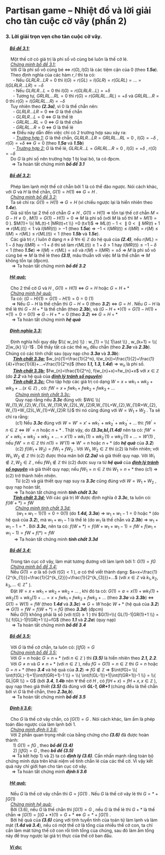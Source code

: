 # Partisan game – Nhiệt đồ và lời giải cho tàn cuộc cờ vây (phần 2)
### 3. Lời giải trọn vẹn cho tàn cuộc cờ vây. <br>
#### &nbsp;&nbsp;&nbsp;&nbsp;***<ins>Bổ đề 3.1:</ins>***  
&nbsp;&nbsp;&nbsp;&nbsp;Một thế cờ có giá trị là phi số vô cùng bé luôn là thế cờ lẻ. <br>
&nbsp;&nbsp;&nbsp;&nbsp;*<ins>Chứng minh bổ đề 3.1:</ins>* <br>
&nbsp;&nbsp;&nbsp;&nbsp;Với $G$ là phi số vô cùng bé $\Leftrightarrow$ $r(G),l(G)$ là các tiệm cận của 0 (theo ***1.5a***). <br>
&nbsp;&nbsp;&nbsp;&nbsp;Theo định nghĩa của các hàm $r, l$ thì ta có: <br>
&nbsp;&nbsp;&nbsp;&nbsp;&nbsp;&nbsp;- Nếu $GLRLR...LR=0$ thì $l(G)=r(GL)=l(GLR)=r(GLRL)=...=l(GLRLR...LR)=-δ$ <br>
&nbsp;&nbsp;&nbsp;&nbsp;&nbsp;&nbsp;- Nếu $GLRLR...L=0$ thì $l(G)=r(GLRLR...L)=+δ$ <br>
&nbsp;&nbsp;&nbsp;&nbsp;&nbsp;&nbsp;- Tương tự, $GRLRL...RL=0$ thì $r(G)=r(GRLRL...RL)=+δ$ và $GRLRL...R=0$ thì $r(G)=l(GRLRL...R)=-δ$ <br>
&nbsp;&nbsp;&nbsp;&nbsp;Tuy nhiên theo ***(2.3a)***, vì $0$ là thế chẵn nên: <br>
&nbsp;&nbsp;&nbsp;&nbsp;&nbsp;&nbsp;- $GLRLR...LR=0$ $\Leftrightarrow$ $G$ là thế chẵn <br>
&nbsp;&nbsp;&nbsp;&nbsp;&nbsp;&nbsp;- $GLRLR...L=0$ $\Leftrightarrow$ $G$ là thế lẻ <br>
&nbsp;&nbsp;&nbsp;&nbsp;&nbsp;&nbsp;- $GRLRL...RL=0$ $\Leftrightarrow$ $G$ là thế chẵn <br>
&nbsp;&nbsp;&nbsp;&nbsp;&nbsp;&nbsp;- $GRLRL...R=0$ $\Leftrightarrow$ $G$ là thế lẻ <br>
&nbsp;&nbsp;&nbsp;&nbsp; $\Rightarrow$ Điều này dẫn đến việc chỉ có 2 trường hợp sau xảy ra: <br>
&nbsp;&nbsp;&nbsp;&nbsp;&nbsp;&nbsp;- *<ins>Trường hợp 1:</ins>* $G$ là thế chẵn, $GLRLR...LR=GRLRL...RL=0$ , $l(G)=-δ$ , $r(G)=+δ$ $\Leftrightarrow$ $G=0$ (theo ***1.5a*** và ***1.5b***) <br>
&nbsp;&nbsp;&nbsp;&nbsp;&nbsp;&nbsp;- *<ins>Trường hợp 2:</ins>* $G$ là thế lẻ, $GLRLR...L=GRLRL...R=0$ , $l(G)=+δ$ , $r(G)=-δ$ <br>
&nbsp;&nbsp;&nbsp;&nbsp;Do $G$ là phi số nên trường hợp 1 bị loại bỏ, ta có đpcm. <br>
&nbsp;&nbsp;&nbsp;&nbsp; $\Longrightarrow$ Ta hoàn tất chứng minh ***bổ đề 3.1*** <br>

#### &nbsp;&nbsp;&nbsp;&nbsp;***<ins>Bổ đề 3.2:</ins>***  
&nbsp;&nbsp;&nbsp;&nbsp;Phép làm lạnh một thế cờ chẵn bởi 1 là có thể đảo ngược. Nói cách khác, với $G$ và $H$ là thế chẵn, $G(1)=H(1)$ $\Leftrightarrow$ $G=H$ . <br>
&nbsp;&nbsp;&nbsp;&nbsp;*<ins>Chứng minh bổ đề 3.2:</ins>* <br>
&nbsp;&nbsp;&nbsp;&nbsp;Ta sẽ chỉ ra: $G(1)=H(1)$ $\Rightarrow$ $G=H$ (vì chiều ngược lại là hiển nhiên theo ***1.4e***). <br>
&nbsp;&nbsp;&nbsp;&nbsp;Giả sử tồn tại 2 thế cờ chẵn $G≠H$ , $G(1)=H(1)$ $\Rightarrow$ tồn tại thế cờ chẵn $M=G-H≠0$ , $M(1)=G(1)-H(1)=0$ $\Rightarrow$ $M$ là phi số (với $M$ là số thì $M=M(1)=0$ ). $M(1)= \\{ ML(t)-t |MR(t)+t \\} =0 (t≤1)$ $\Rightarrow$ $ML(t)-1< \parallel 0< \parallel MR(t)+1$ $\Rightarrow$ $r(ML(t))<1$ và $l(MR(t))>-1$ (theo ***1.5a***) $\Rightarrow$ $-1<l(MR(t))≤l(MR)=r(M)≤l(M)=r(ML)≤r(ML(t))<1$ (theo ***1.5b*** và ***1.5e***). <br>
&nbsp;&nbsp;&nbsp;&nbsp;Các giá trị $r,l$ luôn ở dạng $n±δ$ $\forall n \in \mathbb{Z}$ do hệ quả của ***(2.4)***, nếu $r(ML)=1-δ$ hay $l(MR)=-1+δ$ thì sẽ làm $r(ML(t))≥1+δ>1$ hay $l(MR(t))≤-1-δ<1$ (theo ***1.5e***) $\Rightarrow$ $l(M)=r(ML)=±δ$ và $r(M)=l(MR)=±δ$ $\Rightarrow$ $M$ là phi số vô cùng bé $\Rightarrow$ $M$ là thế lẻ theo ***(3.1)***, mâu thuẫn với việc $M$ là thế chẵn $\Rightarrow$ $M$ không tồn tại (đpcm). <br>
&nbsp;&nbsp;&nbsp;&nbsp; $\Longrightarrow$ Ta hoàn tất chứng minh ***bổ đề 3.2*** <br>

#### &nbsp;&nbsp;&nbsp;&nbsp;***<ins>Hệ quả:</ins>*** 
&nbsp;&nbsp;&nbsp;&nbsp;Cho 2 thế cờ $G$ và $H$ , $G(1)=H(1)$ $\Leftrightarrow$ $G=H$ hoặc $G=H+ \ast$ <br>
&nbsp;&nbsp;&nbsp;&nbsp;*<ins>Chứng minh hệ quả:</ins>* <br>
&nbsp;&nbsp;&nbsp;&nbsp;Ta có: $(G-H)(1)=G(1)-H(1)=0=0$ (1) <br>
&nbsp;&nbsp;&nbsp;&nbsp; $\Rightarrow$ Nếu $G-H$ là thế chẵn thì $G-H=0$ (theo ***3.2***) $\Leftrightarrow$ $G=H$ . Nếu $G-H$ là thế lẻ thì $G-H + \ast$ là thế chẵn (theo ***2.3b***), và $(G-H+ \ast )(1)=G(1)-H(1)+ \ast (1)=0=0 (1)$ $\Rightarrow$ $G-H+ \ast =0$ (theo ***3.2***) $\Leftrightarrow$ $G=H+ \ast$ <br>
&nbsp;&nbsp;&nbsp;&nbsp; $\Longrightarrow$ Ta hoàn tất chứng minh ***hệ quả*** <br>

#### &nbsp;&nbsp;&nbsp;&nbsp;***<ins>Định nghĩa 3.3:</ins>***
&nbsp;&nbsp;&nbsp;&nbsp;Định nghĩa hồi quy dãy $\\{ w_{n} \\} : w_{1} = \\{ 1|\ast \\} , w_{k+1} = \\{ 2|w_{k} \\}-1$ . Dễ thấy tất cả các thế $w_{n}$ đều chẵn (theo ***2.3a*** và ***2.3b***). Chúng có các tính chất sau (quy nạp cho ***3.3a*** và ***3.3b***): <br>
&nbsp;&nbsp;&nbsp;&nbsp;&nbsp;&nbsp;***<ins>Tính chất 3.3a:</ins>*** $w_{n}(1)=\frac{1}{2^n}, t(w_{n})=\frac{1}{2}+\frac{1}{4}+\frac{1}{8}+...+\frac{1}{2^n}$ (theo ***1.1, 1.3, 1.4d***) $\Rightarrow$ $w_{n}$ là phi số. <br>
&nbsp;&nbsp;&nbsp;&nbsp;&nbsp;&nbsp;***<ins>Tính chất 3.3b:</ins>*** $fw_{n}=\frac{1}{2^n}, f(w_{n}+x)=fw_{n}+x$ với $x \in \mathbb{Z}$ (do ***2.2*** và hệ quả của ***<ins>định lý tránh số nguyên</ins>***) <br>
&nbsp;&nbsp;&nbsp;&nbsp;&nbsp;&nbsp;***<ins>Tính chất 3.3c:</ins>***  Cho tập hợp các giá trị có dạng $W=x+wk_{1}+wk_{2}+wk_{3}+... (x \in \mathbb{Z})$ , có: $fW=x+ƒwk_{1}+ƒwk_{2}+ƒwk_{3}+...$ <br>
&nbsp;&nbsp;&nbsp;&nbsp;&nbsp;&nbsp;&nbsp;&nbsp;*<ins>Chứng minh tính chất 3.3c:</ins>* <br>
&nbsp;&nbsp;&nbsp;&nbsp;&nbsp;&nbsp;&nbsp;&nbsp;Quy nạp rằng nếu ***3.3c*** đúng với: $W∈ \\{ W_{1},W_{2},W_{1}L,W_{1}R,W_{2}L,W_{2}R,W_{1}L+W_{2},W_{1}R+W_{2},W_{1}+W_{2}L,W_{1}+W_{2}R \\}$ thì nó cũng đúng với $W=W_{1}+W_{2}$ . Ta sẽ chỉ ra rằng: <br>
&nbsp;&nbsp;&nbsp;&nbsp;&nbsp;&nbsp;&nbsp;&nbsp;(c1) Nếu ***3.3c*** đúng với $W = W' = x' + w{k_1}^\prime  + w{k_2}^\prime  + w{k_3}^\prime  + ...$ thì: $fW^{'}=n \in \mathbb{Z}$ $\Leftrightarrow$ $W^{'}=n$ hoặc $n+ \ast$ . Thật vậy, do ***(3.3a,b),(1.4d)*** nên ta có:  $fW' = x' + w{k_1}^\prime  + w{k_2}^\prime  + w{k_3}^\prime  + ... = x'\left( 1 \right) + w{k_1}^\prime \left( 1 \right) + w{k_2}^\prime \left( 1 \right) + w{k_3}^\prime \left( 1 \right) + ... = W'\left( 1 \right)$ , nếu $ƒW'=n \in \mathbb{Z}$ thì $n(1)=W'(1)$ $\Rightarrow$ $W'=n$ hoặc $n+ \ast$ (do ***hệ quả*** của ***3.2***) <br>
&nbsp;&nbsp;&nbsp;&nbsp;&nbsp;&nbsp;&nbsp;&nbsp;(c2) $ƒ(W_{1}+W_{2})=ƒW_{1}+ƒW_{2}$ . Với $W_{1},W_{2} \in \mathbb{Z}$ thì (c2) là hiển nhiên; với $W_{1},W_{2} \notin \mathbb{Z}$ thì (c2) được thỏa mãn bởi ***(2.2a)*** và giả thiết quy nạp. Với $W_{1} \notin \mathbb{Z}, W_{2} \in \mathbb{Z}$ , nếu $ƒW_{1} \notin \mathbb{Z}$ thì (c2) được suy ra từ ***hệ quả*** của ***<ins>định lý tránh số nguyên</ins>*** và giả thiết quy nạp; nếu $ƒW_{1}=n \in \mathbb{Z}$ thì $W_{1}=n+ \ast$ theo (c1) $\Rightarrow$ (c2) trở thành hiển nhiên. <br>
&nbsp;&nbsp;&nbsp;&nbsp;&nbsp;&nbsp;&nbsp;&nbsp;Từ (c2) và giả thiết quy nạp suy ra ***3.3c*** cũng đúng với $W=W_{1}+W_{2}$ , quy nạp hoàn tất. <br>
&nbsp;&nbsp;&nbsp;&nbsp;&nbsp;&nbsp; $\Longrightarrow$ Ta hoàn tất chứng minh ***tính chất 3.3c*** <br>
&nbsp;&nbsp;&nbsp;&nbsp;&nbsp;&nbsp;***<ins>Tính chất 3.3d:</ins>*** Với các giá trị $W$ được định nghĩa ở ***3.3c***, ta luôn có: $ƒ(W+ \ast)=ƒW$ <br>
&nbsp;&nbsp;&nbsp;&nbsp;&nbsp;&nbsp;&nbsp;&nbsp;*<ins>Chứng minh tính chất 3.3d:</ins>* <br>
&nbsp;&nbsp;&nbsp;&nbsp;&nbsp;&nbsp;&nbsp;&nbsp; $(w_{1}+w_{1}-1)(1)=0=0(1)$ (do ***1.4d, 3.3a***) $\Rightarrow$ $w_{1}+w_{1}-1=0$ hoặc $\ast$ (do hệ quả của ***3.2***), mà $w_{1}+w_{1}-1$ là thế lẻ (do $w_{1}$ là thế chẵn và ***2.3b***) $\Rightarrow$ $w_{1}+w_{1}-1= \ast$ . Bởi ***3.3c***, nên ta có: $ƒ(W+ \ast)=ƒ(W+w_{1}+w_{1}-1)=ƒW+ƒ(w_{1}+w_{1}-1)=ƒW+ƒ( \ast )=ƒW$ <br>
&nbsp;&nbsp;&nbsp;&nbsp;&nbsp;&nbsp; $\Longrightarrow$ Ta hoàn tất chứng minh ***tính chất 3.3d*** <br>

#### &nbsp;&nbsp;&nbsp;&nbsp;***<ins>Bổ đề 3.4:</ins>***
&nbsp;&nbsp;&nbsp;&nbsp;Trong tàn cục cờ vây, làm mát tương đương với làm lạnh bởi 1: $G(1)=ƒG$ <br>
&nbsp;&nbsp;&nbsp;&nbsp;*<ins>Chứng minh bổ đề 3.4:</ins>* <br>
&nbsp;&nbsp;&nbsp;&nbsp;Nếu $G(1)=a$ là số (với $t(G)<1$ ), $a$ có thể viết thành dạng: $a=x+\frac{1}{2^{k_{1}}}+\frac{1}{2^{k_{2}}}+\frac{1}{2^{k_{3}}}+...$ (với $x \in \mathbb{Z}$ và $k_{1},k_{2},k_{3}, ... \in \mathbb{Z^+}$ ). <br>
&nbsp;&nbsp;&nbsp;&nbsp;Đặt $W=x+wk_{1}+wk_{2}+wk_{2}+...$ , khi đó ta có: $G(1)=a=x(1)+wk_{1}(1)+wk_{2}(1)+wk_{3}(1)+...=x+ƒwk_{1}+ƒwk_{2}+ƒwk_{3}+...$ (theo ***3.3a*** và ***3.3b***) $\Leftrightarrow$ $G(1)=W(1)=fW$ (theo ***1.4d*** và ***3.3c***) $\Rightarrow$ $G=W$ hoặc $W+ \ast$ (hệ quả của ***3.2***) $\Rightarrow$ $G(1)=fW=f(W+ \ast)=fG$ (theo ***3.3d***) (đpcm) <br>
&nbsp;&nbsp;&nbsp;&nbsp;Nếu $G(1)$ không phải là số (với $t(G)≥1$ ) thì $G(1)=\\{ GL(1)-1|GR(1)+1 \\} = \\{ f(GL)-1|f(GR)+1 \\}=fG$ (theo ***1.1*** và ***2.2a***) (quy nạp) <br>
&nbsp;&nbsp;&nbsp;&nbsp; $\Longrightarrow$ Ta hoàn tất chứng minh ***bổ đề 3.4*** <br>

#### &nbsp;&nbsp;&nbsp;&nbsp;***<ins>Bổ đề 3.5:</ins>***
&nbsp;&nbsp;&nbsp;&nbsp;Với $G$ là thế cờ chẵn, ta luôn có: $\int (fG) = G$ <br>
&nbsp;&nbsp;&nbsp;&nbsp;*<ins>Chứng minh bổ đề 3.5:</ins>* <br>
&nbsp;&nbsp;&nbsp;&nbsp;Với $G=n$ hoặc $G=n+ \ast$ (với $n∈ \mathbb{Z}$ ) thì ***(3.5)*** là hiển nhiên theo ***2.1, 2.2***. <br>
&nbsp;&nbsp;&nbsp;&nbsp;Với $G≠n$ và $G≠n+ \ast$ (với $n∈ \mathbb{Z}$ ), nếu $fG=G(1)=n∈ \mathbb{Z}$ thì $G=n$ hoặc $G=n+ \ast$ (theo ***3.4*** và hệ quả của ***3.2***) $\Rightarrow$ $fG\notin \mathbb{Z}$ $\Rightarrow$ $\int(fG)= \\{ \int(f(GL)-1)+1|\int(f(GR)+1)-1 \\} = \\{ \int(f(GL-1))+1|\int(f(GR+1))-1 \\} = \\{ GL|GR \\} = G$ (bởi ***3.4***, ***1.4b*** nên $\forall$ thế cờ $H$ , có $f(H+x)=fH+x, x∈ \mathbb{Z}$ ), quy nạp theo giả thiết ***(3.5)*** đã đúng với ***GL-1, GR+1*** (chúng đều là thế chẵn bởi vì $G$ là thế chẵn, theo ***2.3a,b***). <br>
&nbsp;&nbsp;&nbsp;&nbsp; $\Longrightarrow$ Ta hoàn tất chứng minh ***bổ đề 3.5*** <br>

#### &nbsp;&nbsp;&nbsp;&nbsp;***<ins>Định lí 3.6:</ins>***
&nbsp;&nbsp;&nbsp;&nbsp;Cho $G$ là thế cờ vây chẵn, có $\int G(1)=G$ . Nói cách khác, làm ấm là phép toán đảo ngược của làm lạnh bởi 1. <br>
&nbsp;&nbsp;&nbsp;&nbsp;*<ins>Chứng minh định lí 3.6:</ins>* <br>
&nbsp;&nbsp;&nbsp;&nbsp;Với 2 phần quan trọng nhất của bằng chứng cho ***(3.6)*** đã được hoàn thành: <br>
&nbsp;&nbsp;&nbsp;&nbsp;&nbsp;&nbsp;1) $G(1)=fG$ , theo ***bổ đề (3.4)*** <br>
&nbsp;&nbsp;&nbsp;&nbsp;&nbsp;&nbsp;2) $\int (fG)=G$ , theo ***bổ đề (3.5)*** <br>
&nbsp;&nbsp;&nbsp;&nbsp; $\Rightarrow$ Ta kết hợp 1) và 2) ta có ***định lý (3.6)***. Cần nhấn mạnh rằng toàn bộ chứng minh dựa trên khái niệm về tính chẵn lẻ của các thế cờ. Vì vậy kết quả này chỉ giới hạn cho tàn cục cờ vây. <br>
&nbsp;&nbsp;&nbsp;&nbsp; $\Longrightarrow$ Ta hoàn tất chứng minh ***định lí 3.6*** <br>

#### &nbsp;&nbsp;&nbsp;&nbsp;***<ins>Hệ quả:</ins>***
&nbsp;&nbsp;&nbsp;&nbsp;Nếu $G$ là thế cờ vây chẵn thì $G=\int G(1)$ . Nếu $G$ là thế cờ vây lẻ thì $G= \ast + \int G(1)$ <br>
&nbsp;&nbsp;&nbsp;&nbsp;*<ins>Chứng minh hệ quả:</ins>* <br>
&nbsp;&nbsp;&nbsp;&nbsp;Bởi (3.6), nếu $G$ là thế chẵn thì $\int G(1)=G$ , nếu $G$ là thế lẻ thì $G+ \ast$ là thế chẵn $\Rightarrow$ $\int G(1)= \int (G+ \ast)(1) = G+ \ast$ $\Leftrightarrow$ $G= \ast + \int G(1)$ .  <br>
&nbsp;&nbsp;&nbsp;&nbsp;Bởi hệ quả của ***(3.6)*** cùng với tính tuyến tính của toán tử làm lạnh và làm mát (***1.4d và 3.4***), nếu có một thế cờ là tổng của nhiều thế cờ con, ta chỉ cần làm mát từng thế cờ con rồi tính tổng của chúng, sau đó làm ấm tổng này để truy ngược lại giá trị thực của thế cờ ban đầu. <br>

#### &nbsp;&nbsp;&nbsp;&nbsp;***<ins>Ví dụ:</ins>***







